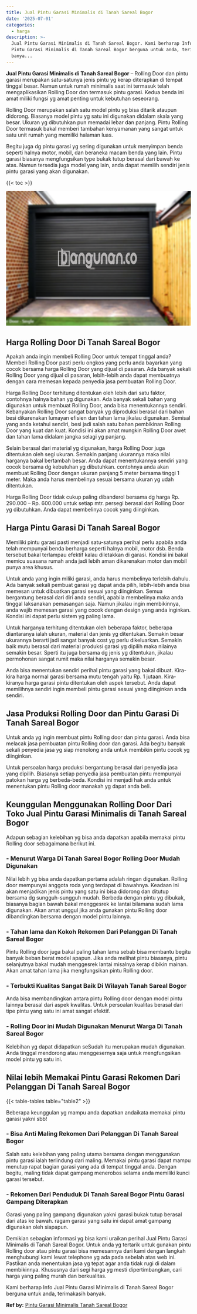 ```yaml
---
title: Jual Pintu Garasi Minimalis di Tanah Sareal Bogor
date: '2025-07-01'
categories:
  - harga
description: >-
  Jual Pintu Garasi Minimalis di Tanah Sareal Bogor. Kami berharap Info Jual
  Pintu Garasi Minimalis di Tanah Sareal Bogor berguna untuk anda, terimakasih
  banya...
---
```


**Jual Pintu Garasi Minimalis di Tanah Sareal Bogor** – Rolling Door dan pintu garasi merupakan satu-satunya jenis pintu yg kerap diterapkan di tempat tinggal besar. Namun untuk rumah minimalis saat ini termasuk telah mengaplikasikan Rolling Door dan termasuk pintu garasi. Kedua benda ini amat miliki fungsi yg amat penting untuk kebutuhan seseorang.

Rolling Door merupakan salah satu model pintu yg bisa ditarik ataupun didorong. Biasanya model pintu yg satu ini digunakan didalam skala yang besar. Ukuran yg dibutuhkan pun memadai lebar dan panjang. Pintu Rolling Door termasuk bakal memberi tambahan kenyamanan yang sangat untuk satu unit rumah yang memiliki halaman luas.

Begitu juga dg pintu garasi yg sering digunakan untuk menyimpan benda seperti halnya motor, mobil, dan beraneka macam benda yang lain. Pintu garasi biasanya mengfungsikan type bukak tutup berasal dari bawah ke atas. Namun tersedia juga model yang lain, anda dapat memilih sendiri jenis pintu garasi yang akan digunakan.

{{< toc >}}

![Jual Pintu Garasi Minimalis di Tanah Sareal Bogor](/images/pintu-garasi-05.png)

## Harga Rolling Door Di Tanah Sareal Bogor

Apakah anda ingin membeli Rolling Door untuk tempat tinggal anda? Membeli Rolling Door pasti perlu ongkos yang perlu anda bayarkan yang cocok bersama harga Rolling Door yang dijual di pasaran. Ada banyak sekali Rolling Door yang dijual di pasaran, lebih-lebih anda dapat membuatnya dengan cara memesan kepada penyedia jasa pembuatan Rolling Door.

Harga Rolling Door terhitung ditentukan oleh lebih dari satu faktor, contohnya halnya bahan yg digunakan. Ada banyak sekali bahan yang digunakan untuk membuat Rolling Door, anda bisa menentukannya sendiri. Kebanyakan Rolling Door sangat banyak yg diproduksi berasal dari bahan besi dikarenakan lumayan efisien dan tahan lama jikalau digunakan. Semisal yang anda ketahui sendiri, besi jadi salah satu bahan pembikinan Rolling Door yang kuat dan kuat. Kondisi ini akan amat mungkin Rolling Door awet dan tahan lama didalam jangka selagi yg panjang.

Selain berasal dari material yg digunakan, harga Rolling Door juga ditentukan oleh segi ukuran. Semakin panjang ukurannya maka nilai harganya bakal bertambah besar. Anda dapat menentukannya sendiri yang cocok bersama dg kebutuhan yg dibutuhkan. contohnya anda akan membuat Rolling Door dengan ukuran panjang 5 meter bersama tinggi 1 meter. Maka anda harus membelinya sesuai bersama ukuran yg udah ditentukan.

Harga Rolling Door tidak cukup paling dibanderol bersama dg harga Rp. 290.000 – Rp. 600.000 untuk setiap mtr. persegi berasal dari Rolling Door yg dibutuhkan. Anda dapat membelinya cocok yang diinginkan.

## Harga Pintu Garasi Di Tanah Sareal Bogor

Memiliki pintu garasi pasti menjadi satu-satunya perihal perlu apabila anda telah mempunyai benda berharga seperti halnya mobil, motor dsb. Benda tersebut bakal terlampau efektif kalau diletakkan di garasi. Kondisi ini bakal memicu suasana rumah anda jadi lebih aman dikarenakan motor dan mobil punya area khusus.

Untuk anda yang ingin miliki garasi, anda harus membelinya terlebih dahulu. Ada banyak sekali pembuat garasi yg dapat anda pilih, lebih-lebih anda bisa memesan untuk dibuatkan garasi sesuai yang diinginkan. Semua bergantung berasal dari diri anda sendiri, apabila membelinya maka anda tinggal laksanakan pemasangan saja. Namun jikalau ingin membikinnya, anda wajib memesan garasi yang cocok dengan design yang anda inginkan. Kondisi ini dapat perlu sistem yg paling lama.

Untuk harganya terhitung ditentukan oleh beberapa faktor, beberapa diantaranya ialah ukuran, material dan jenis yg ditentukan. Semakin besar ukurannya berarti jadi sangat banyak cost yg perlu dikeluarkan. Semakin baik mutu berasal dari material produksi garasi yg dipilih maka nilainya semakin besar. Sperti itu juga bersama dg jenis yg ditentukan, jikalau permohonan sangat rumit maka nilai harganya semakin besar.

Anda bisa menentukan sendiri perihal pintu garasi yang bakal dibuat. Kira-kira harga normal garasi bersama mutu tengah yaitu Rp. 1 jutaan. Kira-kiranya harga garasi pintu ditentukan oleh aspek tersebut. Anda dapat memilihnya sendiri ingin membeli pintu garasi sesuai yang diinginkan anda sendiri.

## Jasa Produksi Rolling Door dan Pintu Garasi Di Tanah Sareal Bogor

Untuk anda yg ingin membuat pintu Rolling door dan pintu garasi. Anda bisa melacak jasa pembuatan pintu Rolling door dan garasi. Ada begitu banyak sekali penyedia jasa yg siap menolong anda untuk membikin pintu cocok yg diinginkan.

Untuk persoalan harga produksi bergantung berasal dari penyedia jasa yang dipilih. Biasanya setiap penyedia jasa pembuatan pintu mempunyai patokan harga yg berbeda-beda. Kondisi ini menjadi hak anda untuk menentukan pintu Rolling door manakah yg dapat anda beli.

## Keunggulan Menggunakan Rolling Door Dari Toko Jual Pintu Garasi Minimalis di Tanah Sareal Bogor

Adapun sebagian kelebihan yg bisa anda dapatkan apabila memakai pintu Rolling door sebagaimana berikut ini.

### \- Menurut Warga Di Tanah Sareal Bogor Rolling Door Mudah Digunakan

Nilai lebih yg bisa anda dapatkan pertama adalah ringan digunakan. Rolling door mempunyai anggota roda yang terdapat di bawahnya. Keadaan ini akan menjadikan jenis pintu yang satu ini bisa didorong dan ditutup bersama dg sungguh-sungguh mudah. Berbeda dengan pintu yg dibukak, biasanya bagian bawah bakal menggesrek ke lantai bilamana sudah lama digunakan. Akan amat unggul jika anda gunakan pintu Rolling door dibandingkan bersama dengan model pintu lainnya.

### \- Tahan lama dan Kokoh Rekomen Dari Pelanggan Di Tanah Sareal Bogor

Pintu Rolling door juga bakal paling tahan lama sebab bisa membantu begitu banyak beban berat model apapun. Jika anda melihat pintu biasanya, pintu selanjutnya bakal mudah menggesrek lantai misalnya kerap dibikin mainan. Akan amat tahan lama jika mengfungsikan pintu Rolling door.

### \- Terbukti Kualitas Sangat Baik Di Wilayah Tanah Sareal Bogor

Anda bisa membandingkan antara pintu Rolling door dengan model pintu lainnya berasal dari aspek kwalitas. Untuk persoalan kualitas berasal dari tipe pintu yang satu ini amat sangat efektif.

### \- Rolling Door ini Mudah Digunakan Menurut Warga Di Tanah Sareal Bogor

Kelebihan yg dapat didapatkan seSudah itu merupakan mudah digunakan. Anda tinggal mendorong atau menggesernya saja untuk mengfungsikan model pintu yg satu ini.

## Nilai lebih Memakai Pintu Garasi Rekomen Dari Pelanggan Di Tanah Sareal Bogor

{{< table-tables table="table2" >}}

Beberapa keunggulan yg mampu anda dapatkan andaikata memakai pintu garasi yakni sbb!

### \- Bisa Anti Maling Rekomen Dari Pelanggan Di Tanah Sareal Bogor

Salah satu kelebihan yang paling utama bersama dengan menggunakan pintu garasi ialah terlindung dari maling. Memakai pintu garasi dapat mampu menutup rapat bagian garasi yang ada di tempat tinggal anda. Dengan begitu, maling tidak dapat gampang menerobos selama anda memiliki kunci garasi tersebut.

### \- Rekomen Dari Penduduk Di Tanah Sareal Bogor Pintu Garasi Gampang Diterapkan

Garasi yang paling gampang digunakan yakni garasi bukak tutup berasal dari atas ke bawah. ragam garasi yang satu ini dapat amat gampang digunakan oleh siapapun.

Demikian sebagian informasi yg bisa kami uraikan perihal Jual Pintu Garasi Minimalis di Tanah Sareal Bogor. Untuk anda yg tertarik untuk gunakan pintu Rolling door atau pintu garasi bisa memesannya dari kami dengan langkah menghubungi kami lewat telephone yg ada pada sebelah atas web ini. Pastikan anda menentukan jasa yg tepat agar anda tidak rugi di dalam membikinnya. Khususnya dari segi harga yg mesti dipertimbangkan, cari harga yang paling murah dan berkualitas.

Kami berharap Info Jual Pintu Garasi Minimalis di Tanah Sareal Bogor berguna untuk anda, terimakasih banyak.

**Ref by:** [Pintu Garasi Minimalis Tanah Sareal Bogor](https://id.wikipedia.org/wiki/Pintu)
